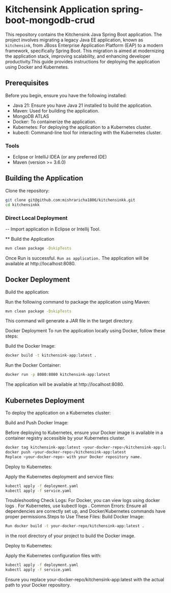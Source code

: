 # Kitchensink Application spring-boot-mongodb-crud
This repository contains the Kitchensink Java Spring Boot application. The project involves migrating a legacy Java EE  application, known as `kitchensink`, from JBoss Enterprise Application Platform (EAP) to a modern framework, specifically Spring Boot. This migration is aimed at modernizing the application stack, improving scalability, and enhancing developer productivity.This guide provides instructions for deploying the application using Docker and Kubernetes.

## Prerequisites
Before you begin, ensure you have the following installed:

- Java 21: Ensure you have Java 21 installed to build the application.
- Maven: Used for building the application.
- MongoDB ATLAS 
- Docker: To containerize the application.
- Kubernetes: For deploying the application to a Kubernetes cluster.
- kubectl: Command-line tool for interacting with the Kubernetes cluster.

### Tools
- Eclipse or IntelliJ IDEA (or any preferred IDE) 
- Maven (version >= 3.6.0)

## Building the Application
Clone the repository:
```bash
git clone git@github.com:mishraricha1806/kitchensinkk.git
cd kitchensinkk
```
### Direct Local Deployment 

-- Import application in Eclipse or Intellij Tool.

** Build the Application


```bash
mvn clean package -DskipTests

```
Once Run is successful.
``` Run as application. ```
The application will be available at http://localhost:8080.


## Docker Deployment 

Build the application:

Run the following command to package the application using Maven:

```bash
mvn clean package -DskipTests

```
This command will generate a JAR file in the target directory.

Docker Deployment
To run the application locally using Docker, follow these steps:

Build the Docker Image:


```bash
docker build -t kitchensink-app:latest .
```
Run the Docker Container:


```bash
docker run -p 8080:8080 kitchensink-app:latest
```
The application will be available at http://localhost:8080.

## Kubernetes Deployment

To deploy the application on a Kubernetes cluster:

Build and Push Docker Image:

Before deploying to Kubernetes, ensure your Docker image is available in a container registry accessible by your Kubernetes cluster.
```bash
docker tag kitchensink-app:latest <your-docker-repo>/kitchensink-app:latest
docker push <your-docker-repo>/kitchensink-app:latest
Replace <your-docker-repo> with your Docker repository name.
```
Deploy to Kubernetes:

Apply the Kubernetes deployment and service files:


```bash
kubectl apply -f deployment.yaml
kubectl apply -f service.yaml
```

Troubleshooting
Check Logs: For Docker, you can view logs using docker logs <container-id>. For Kubernetes, use kubectl logs <pod-name>.
Common Errors: Ensure all dependencies are correctly set up, and Docker/Kubernetes commands have proper permissions.Steps to Use These Files:
Build Docker Image:
```bash
Run docker build -t your-docker-repo/kitchensink-app:latest .
```
 in the root directory of your project to build the Docker image.

Deploy to Kubernetes:

Apply the Kubernetes configuration files with:
```bash
kubectl apply -f deployment.yaml
kubectl apply -f service.yaml
```
Ensure you replace your-docker-repo/kitchensink-app:latest with the actual path to your Docker repository.
